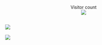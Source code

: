  <img src="https://lh3.googleusercontent.com/u/0/drive-viewer/AITFw-xIwEYrvHUY9KcUlom1rp9hROWUU7F0bxuv7JwohsyxrMndu7Udf0Oteeu6-veYziDVJvpaFAhxhGxrv8MyD_j5KQWX6Q=w1920-h937" alt="">



<p align="center">
  Visitor count <br>

  <img src="https://profile-counter.glitch.me/stacybalbi/count.svg" />
  <br> <br>

 
  [<a href="https://github.com/stacybalbi/stacybalbi">
  <img  src="https://github-readme-stats.vercel.app/api/top-langs/?username=stacybalbi&layout=compact&theme=transparent">
</a>](url)
 <br> <br>
  <img align="center" src="https://github-readme-stats.vercel.app/api/wakatime?username=@stacybalbi&theme=transparent">
  

  <br>

 
</p>


